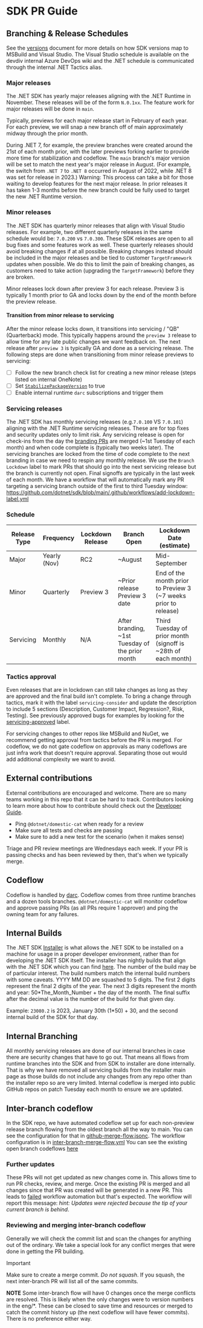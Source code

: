 # SDK PR Guide

## Branching & Release Schedules
See the [versions](https://learn.microsoft.com/en-us/dotnet/core/porting/versioning-sdk-msbuild-vs#lifecycle) document for more details on how SDK versions map to MSBuild and Visual Studio. The Visual Studio schedule is available on the devdiv internal Azure DevOps wiki and the .NET schedule is communicated through the internal .NET Tactics alias.

### Major releases
The .NET SDK has yearly major releases aligning with the .NET Runtime in November.  These releases will be of the form `N.0.1xx`. The feature work for major releases will be done in `main`. 

Typically, previews for each major release start in February of each year.  For each preview, we will snap a new branch off of main approximately midway through the prior month.

During .NET 7, for example, the preview branches were created around the 21st of each month prior, with the later previews forking earlier to provide more time for stabilization and codeflow.
The `main` branch's major version will be set to match the next year's major release in August. (For example, the switch from `.NET 7` to `.NET 8` occurred in August of 2022, while .NET 8 was set for release in 2023.) Warning: This process can take a bit for those waiting to develop features for the next major release. In prior releases it has taken 1-3 months before the new branch could be fully used to target the new .NET Runtime version.

### Minor releases
The .NET SDK has quarterly minor releases that align with Visual Studio releases. For example, two different quarterly releases in the same schedule would be: `7.0.200` vs `7.0.300`. These SDK releases are open to all bug fixes and some features work as well. 
These quarterly releases should avoid breaking changes if at all possible. Breaking changes instead should be included in the major releases and be tied to customer `TargetFramework` updates when possible. We do this to limit the pain of breaking changes, as customers need to take action (upgrading the `TargetFramework`) before they are broken. 

Minor releases lock down after preview 3 for each release.  Preview 3 is typically 1 month prior to GA and locks down by the end of the month before the preview release.

#### Transition from minor release to servicing
After the minor release locks down, it transitions into servicing / "QB" (Quarterback) mode. This typically happens around the `preview 3` release to allow time for any late public changes we want feedback on. The next release after `preview 3` is typically GA and done as a servicing release. The following steps are done when transitioning from minor release previews to servicing:
- [ ] Follow the new branch check list for creating a new minor release (steps listed on internal OneNote)
- [ ] Set [`StabilizePackageVersion`](https://github.com/dotnet/sdk/blob/main/eng/Versions.props#L18) to true
- [ ] Enable internal runtime `darc` subscriptions and trigger them

### Servicing releases
The .NET SDK has monthly servicing releases (e.g.`7.0.100` VS `7.0.101`) aligning with the .NET Runtime servicing releases. These are for top fixes and security updates only to limit risk.
Any servicing release is open for check-ins from the day the [branding PRs](https://github.com/dotnet/sdk/pulls?q=is%3Apr+branding) are merged (~1st Tuesday of each month) and when code complete is (typically two weeks later).
The servicing branches are locked from the time of code complete to the next branding in case we need to respin any monthly release. We use the `Branch Lockdown` label to mark PRs that should go into the next servicing release but the branch is currently not open. Final signoffs are typically in the last week of each month. We have a workflow that will automatically mark any PR targeting a servicing branch outside of the first to third Tuesday window: https://github.com/dotnet/sdk/blob/main/.github/workflows/add-lockdown-label.yml
### Schedule
| Release Type | Frequency    | Lockdown Release  | Branch Open | Lockdown Date (estimate) |
| -------------|--------------|-------------------|-------------|--------------------------|
| Major        | Yearly (Nov) | RC2               | ~August     | Mid-September            |
| Minor        | Quarterly    | Preview 3         | ~Prior release Preview 3 date | End of the month prior to Preview 3 (~7 weeks prior to release) |
| Servicing    | Monthly      | N/A               | After branding, ~1st Tuesday of the prior month | Third Tuesday of prior month (signoff is ~28th of each month) |

### Tactics approval
Even releases that are in lockdown can still take changes as long as they are approved and the final build isn't complete. To bring a change through tactics, mark it with the label `servicing-consider` and update the description to include 5 sections (Description, Customer Impact, Regression?, Risk, Testing). See previously approved bugs for examples by looking for the [servicing-approved](https://github.com/dotnet/sdk/pulls?q=is%3Apr+label%3AServicing-approved+is%3Aclosed) label.

For servicing changes to other repos like MSBuild and NuGet, we recommend getting approval from tactics before the PR is merged. For codeflow, we do not gate codeflow on approvals as many codeflows are just infra work that doesn't require approval. Separating those out would add additional complexity we want to avoid.

## External contributions
External contributions are encouraged and welcome. There are so many teams working in this repo that it can be hard to track. Contributors looking to learn more about how to contribute should check out the [Developer Guide](https://github.com/dotnet/sdk/blob/main/documentation/project-docs/developer-guide.md).

- Ping `@dotnet/domestic-cat` when ready for a review
- Make sure all tests and checks are passing
- Make sure to add a new test for the scenario (when it makes sense)

Triage and PR review meetings are Wednesdays each week. If your PR is passing checks and has been reviewed by then, that's when we typically merge.

## Codeflow
Codeflow is handled by [darc](https://github.com/dotnet/arcade/blob/main/Documentation/Darc.md). Codeflow comes from three runtime branches and a dozen tools branches.
`@dotnet/domestic-cat` will monitor codeflow and approve passing PRs (as all PRs require 1 approver) and ping the owning team for any failures.

## Internal Builds

The .NET SDK [Installer](github.com/dotnet/installer) is what allows the .NET SDK to be installed on a machine for usage in a proper developer environment, rather than for developing the .NET SDK itself. The installer has nightly builds that align with the .NET SDK which you can find [here](https://github.com/dotnet/installer#installers-and-binaries).
The number of the build may be of particular interest. The build numbers match the internal build numbers with some caveats. YYYY MM DD are squashed to 5 digits. The first 2 digits represent the final 2 digits of the year. The next 3 digits represent the month and year: 50*The_Month_Number + the day of the month. The final suffix after the decimal value is the number of the build for that given day. 

Example:
`23080.2` is 2023, January 30th (1*50) + 30, and the second internal build of the SDK for that day. 

## Internal Branching
All monthly servicing releases are done of our internal branches in case there are security changes that have to go out. That means all flows from runtime branches into the SDK and from SDK to installer are done internally.
That is why we have removed all servicing builds from the installer main page as those builds do not include any changes from any repo other than the installer repo so are very limited.
Internal codeflow is merged into public GitHub repos on patch Tuesday each month to ensure we are updated.

## Inter-branch codeflow
In the SDK repo, we have automated codeflow set up for each non-preview release branch flowing from the oldest branch all the way to main. You can see the configuration for that in [github-merge-flow.jsonc](https://github.com/dotnet/sdk/blob/main/github-merge-flow.jsonc). The workflow configuration is in [inter-branch-merge-flow.yml](https://github.com/dotnet/sdk/blob/main/.github/workflows/inter-branch-merge-flow.yml)
You can see the existing open branch codeflows [here](https://github.com/dotnet/sdk/issues?q=is%3Apr%20is%3Aopen%20author%3Aapp%2Fgithub-actions%20%20Merge%20branch)

### Further updates
These PRs will not get updated as new changes come in. This allows time to run PR checks, review, and merge. Once the existing PR is merged and all changes since that PR was created will be generated in a new PR. This leads to [failed](https://github.com/dotnet/sdk/actions/workflows/inter-branch-merge-flow.yml) workflow automation but that's expected. The workflow will report this message: _hint: Updates were rejected because the tip of your current branch is behind_.

### Reviewing and merging inter-branch codeflow
Generally we will check the commit list and scan the changes for anything out of the ordinary. We take a special look for any conflict merges that were done in getting the PR building.
> [!Important]
> Make sure to create a merge commit. *Do not squash*. If you squash, the next inter-branch PR will list all of the same commits.

**NOTE** Some inter-branch flow will have 0 changes once the merge conflicts are resolved. This is likely when the only changes were to version numbers in the eng/*. These can be closed to save time and resources or merged to catch the commit history up (the next codeflow will have fewer commits). There is no preference either way.
